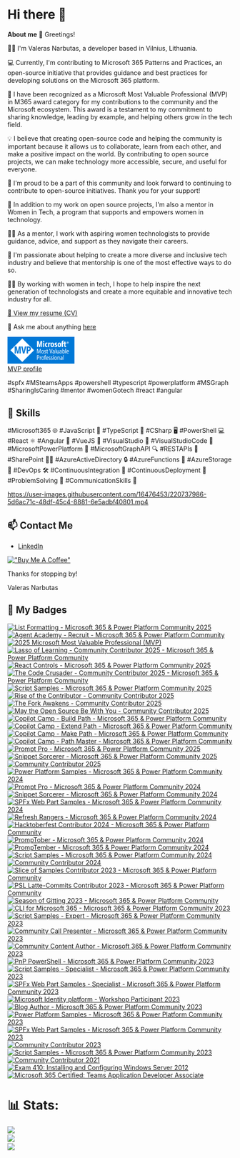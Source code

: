 # Hi there 👋

**About me**
👋 Greetings!    
     
👨‍💻 I'm Valeras Narbutas, a developer based in Vilnius, Lithuania. 

💻 Currently, I'm contributing to Microsoft 365 Patterns and Practices, an open-source initiative that provides guidance and best practices for developing solutions on the Microsoft 365 platform.

🌟 I have been recognized as a Microsoft Most Valuable Professional (MVP) in M365 award category for my contributions to the community and the Microsoft ecosystem. This award is a testament to my commitment to sharing knowledge, leading by example, and helping others grow in the tech field.

💡 I believe that creating open-source code and helping the community is important because it allows us to collaborate, learn from each other, and make a positive impact on the world. By contributing to open source projects, we can make technology more accessible, secure, and useful for everyone.

🙌 I'm proud to be a part of this community and look forward to continuing to contribute to open-source initiatives. Thank you for your support!

🌟 In addition to my work on open source projects, I'm also a mentor in Women in Tech, a program that supports and empowers women in technology.

👩‍🏫 As a mentor, I work with aspiring women technologists to provide guidance, advice, and support as they navigate their careers.

💪 I'm passionate about helping to create a more diverse and inclusive tech industry and believe that mentorship is one of the most effective ways to do so.

👩‍💻 By working with women in tech, I hope to help inspire the next generation of technologists and create a more equitable and innovative tech industry for all.

[📄 View my resume (CV)](https://valerasnarbutas.github.io/cv/)

💬 Ask me about anything [here](https://github.com/valerasnarbutas/valerasnarbutas/issues)  

<a href="https://mvp.microsoft.com/en-US/MVP/profile/a9c4b0a3-5446-4ed8-9ae0-6d7339ab5a2c"><img src="assets/MVP_Badge_Horizontal_Preferred_Blue3005_RGB.png" alt="drawing" style="width:150px;"/>
<br>MVP profile</a>


#spfx #MSteamsApps #powershell #typescript #powerplatform #MSGraph #SharingIsCaring #mentor #womenGotech #react #angular

## 🚀 Skills  

#Microsoft365 🌐 #JavaScript 🚀 #TypeScript 📝 #CSharp 🖥️ #PowerShell 💻 #React ⚛️ #Angular 🔺 #VueJS 🌟 #VisualStudio 💼 #VisualStudioCode 📝 #MicrosoftPowerPlatform 💪 #MicrosoftGraphAPI 🔍 #RESTAPIs 💪 #SharePoint 🧑‍💼 #AzureActiveDirectory 🔒 #AzureFunctions 🚀 #AzureStorage 💾 #DevOps 🛠️ #ContinuousIntegration 🔄 #ContinuousDeployment 🚀 #ProblemSolving 🤔 #CommunicationSkills 💬

https://user-images.githubusercontent.com/16476453/220737986-5d6ac71c-48df-45c4-8881-6e5adbf40801.mp4

## 📫 Contact Me
- [LinkedIn](https://www.linkedin.com/in/valerasnarbutas/)

[!["Buy Me A Coffee"](https://www.buymeacoffee.com/assets/img/custom_images/orange_img.png)](https://www.buymeacoffee.com/valerasn) 

 Thanks for stopping by!  

Valeras Narbutas


## 🏅 My Badges  

<!--START_SECTION:badges-->
<a href="https://www.credly.com/badges/eb62af11-03d8-4d5f-97c1-48f1e90aa272" title="List Formatting - Microsoft 365 & Power Platform Community 2025"><img src="https://images.credly.com/size/80x80/images/66f1b775-d7a1-4167-b647-44ba57ce5b8d/blob" alt="List Formatting - Microsoft 365 & Power Platform Community 2025" width="80" height="80"></a>
<a href="https://www.credly.com/badges/300e2576-a279-43d2-9604-a80919ad8edd" title="Agent Academy - Recruit - Microsoft 365 & Power Platform Community"><img src="https://images.credly.com/size/80x80/images/1d8d4a86-cda8-4a29-8255-d216e8516bc6/blob" alt="Agent Academy - Recruit - Microsoft 365 & Power Platform Community" width="80" height="80"></a>
<a href="https://www.credly.com/badges/f59361a1-b62b-4d39-9b9b-22d65cbdac5f" title="2025 Microsoft Most Valuable Professional (MVP)"><img src="https://images.credly.com/size/80x80/images/00e5354b-b9fc-4bef-8732-59b419a7c16b/blob" alt="2025 Microsoft Most Valuable Professional (MVP)" width="80" height="80"></a>
<a href="https://www.credly.com/badges/d382f59b-de37-423e-9bb4-71915c8341df" title="Lasso of Learning - Community Contributor 2025 - Microsoft 365 & Power Platform Community"><img src="https://images.credly.com/size/80x80/images/6139a78b-544f-4144-b207-f11e687dbd96/blob" alt="Lasso of Learning - Community Contributor 2025 - Microsoft 365 & Power Platform Community" width="80" height="80"></a>
<a href="https://www.credly.com/badges/4087a4a3-e775-4a57-8183-6e979565c1f6" title="React Controls - Microsoft 365 & Power Platform Community 2025"><img src="https://images.credly.com/size/80x80/images/55098464-e29d-4185-a799-807bf9095980/blob" alt="React Controls - Microsoft 365 & Power Platform Community 2025" width="80" height="80"></a>
<a href="https://www.credly.com/badges/8370e32e-d1cb-4862-918c-d02039f28afd" title="The Code Crusader - Community Contributor 2025 - Microsoft 365 & Power Platform Community"><img src="https://images.credly.com/size/80x80/images/45dc76ac-952c-402e-936a-0a3bbc24d152/blob" alt="The Code Crusader - Community Contributor 2025 - Microsoft 365 & Power Platform Community" width="80" height="80"></a>
<a href="https://www.credly.com/badges/c1b0f375-7c04-4b76-bb42-8a8aba0d39b0" title="Script Samples - Microsoft 365 & Power Platform Community 2025"><img src="https://images.credly.com/size/80x80/images/c8bae8c8-f583-47af-8549-d33d18967dfa/blob" alt="Script Samples - Microsoft 365 & Power Platform Community 2025" width="80" height="80"></a>
<a href="https://www.credly.com/badges/f06b70dc-4b78-4683-a207-e331bb43acac" title="Rise of the Contributor - Community Contributor 2025"><img src="https://images.credly.com/size/80x80/images/f14bfb85-6857-4e22-8fc7-8c8912eff1af/blob" alt="Rise of the Contributor - Community Contributor 2025" width="80" height="80"></a>
<a href="https://www.credly.com/badges/b511ff4d-d97c-43b9-bca0-5f8fe163c239" title="The Fork Awakens - Community Contributor 2025"><img src="https://images.credly.com/size/80x80/images/c4a76eb6-7569-41cc-9adc-bedd31561d16/blob" alt="The Fork Awakens - Community Contributor 2025" width="80" height="80"></a>
<a href="https://www.credly.com/badges/e2b5cd3b-ad8d-41ff-a946-677724e15784" title="May the Open Source Be With You - Community Contributor 2025"><img src="https://images.credly.com/size/80x80/images/ee135e41-e333-485d-84ec-173d7814dcc2/blob" alt="May the Open Source Be With You - Community Contributor 2025" width="80" height="80"></a>
<a href="https://www.credly.com/badges/bb34ad82-b776-442a-98e1-ce5b964a4267" title="Copilot Camp - Build Path - Microsoft 365 & Power Platform Community"><img src="https://images.credly.com/size/80x80/images/7ba69a9c-42ef-459d-82b2-733ed55cafea/blob" alt="Copilot Camp - Build Path - Microsoft 365 & Power Platform Community" width="80" height="80"></a>
<a href="https://www.credly.com/badges/dc82e483-2d4f-477d-b1c9-3625fe0ec938" title="Copilot Camp - Extend Path - Microsoft 365 & Power Platform Community"><img src="https://images.credly.com/size/80x80/images/0553992d-e853-461c-b672-de4e9750df17/blob" alt="Copilot Camp - Extend Path - Microsoft 365 & Power Platform Community" width="80" height="80"></a>
<a href="https://www.credly.com/badges/78cb3fec-8155-432e-8308-feb5b0425e4a" title="Copilot Camp - Make Path - Microsoft 365 & Power Platform Community"><img src="https://images.credly.com/size/80x80/images/52be492c-36aa-4346-b742-ff9c4182026a/blob" alt="Copilot Camp - Make Path - Microsoft 365 & Power Platform Community" width="80" height="80"></a>
<a href="https://www.credly.com/badges/2f702553-2d2c-48c9-aaa7-e38e1be1808f" title="Copilot Camp - Path Master - Microsoft 365 & Power Platform Community"><img src="https://images.credly.com/size/80x80/images/26224436-b856-49ce-a7e0-3a9d627999a0/blob" alt="Copilot Camp - Path Master - Microsoft 365 & Power Platform Community" width="80" height="80"></a>
<a href="https://www.credly.com/badges/69dd4b1e-0c88-466c-aa34-0870ff38cced" title="Prompt Pro - Microsoft 365 & Power Platform Community 2025"><img src="https://images.credly.com/size/80x80/images/d8c6261c-7e96-423d-8664-2163ea7169c4/blob" alt="Prompt Pro - Microsoft 365 & Power Platform Community 2025" width="80" height="80"></a>
<a href="https://www.credly.com/badges/3cb292ea-c960-4cb2-b3c0-e9a9b318c9e7" title="Snippet Sorcerer - Microsoft 365 & Power Platform Community 2025"><img src="https://images.credly.com/size/80x80/images/87b9c45b-95ce-429a-ad12-df77b48cd4f8/blob" alt="Snippet Sorcerer - Microsoft 365 & Power Platform Community 2025" width="80" height="80"></a>
<a href="https://www.credly.com/badges/8fdc5842-5a8d-4011-af58-90603dc99732" title="Community Contributor 2025"><img src="https://images.credly.com/size/80x80/images/08b547c9-8689-4a48-bb9c-d61156721cb5/blob" alt="Community Contributor 2025" width="80" height="80"></a>
<a href="https://www.credly.com/badges/19842172-4bf3-4223-9f9e-fa8959f98419" title="Power Platform Samples - Microsoft 365 & Power Platform Community 2024"><img src="https://images.credly.com/size/80x80/images/5faae9da-637f-4f4c-901c-f56bf846cf0f/image.png" alt="Power Platform Samples - Microsoft 365 & Power Platform Community 2024" width="80" height="80"></a>
<a href="https://www.credly.com/badges/3fa0eb38-b7a8-474c-9759-ec8862bdeb92" title="Prompt Pro - Microsoft 365 & Power Platform Community 2024"><img src="https://images.credly.com/size/80x80/images/7b44800d-939b-4eb6-bf98-79267a20f689/image.png" alt="Prompt Pro - Microsoft 365 & Power Platform Community 2024" width="80" height="80"></a>
<a href="https://www.credly.com/badges/dc86a97c-811c-4c6f-b888-67cafcb46ca6" title="Snippet Sorcerer - Microsoft 365 & Power Platform Community 2024"><img src="https://images.credly.com/size/80x80/images/e79857cb-8324-4ceb-815b-e5195032f767/blob" alt="Snippet Sorcerer - Microsoft 365 & Power Platform Community 2024" width="80" height="80"></a>
<a href="https://www.credly.com/badges/881ac10a-4670-451b-9a61-cf6108d21b25" title="SPFx Web Part Samples - Microsoft 365 & Power Platform Community 2024"><img src="https://images.credly.com/size/80x80/images/b21a940a-8ab6-436c-82e8-f4e5a827b67d/image.png" alt="SPFx Web Part Samples - Microsoft 365 & Power Platform Community 2024" width="80" height="80"></a>
<a href="https://www.credly.com/badges/f1c86ab5-4ae2-474b-9fa3-9a4b19d9f85c" title="Refresh Rangers - Microsoft 365 & Power Platform Community 2024"><img src="https://images.credly.com/size/80x80/images/72b65ff2-1541-47c9-9100-acbfd1c3ca90/blob" alt="Refresh Rangers - Microsoft 365 & Power Platform Community 2024" width="80" height="80"></a>
<a href="https://www.credly.com/badges/a19a2b14-5884-4554-998a-75d237b9fe43" title="Hacktoberfest Contributor 2024 - Microsoft 365 & Power Platform Community"><img src="https://images.credly.com/size/80x80/images/8fefe13a-84ce-4127-ac6b-5bc9f66c3aeb/blob" alt="Hacktoberfest Contributor 2024 - Microsoft 365 & Power Platform Community" width="80" height="80"></a>
<a href="https://www.credly.com/badges/7fbe64d7-3e47-4f37-a7c6-872b0e69bb74" title="PrompTober - Microsoft 365 & Power Platform Community 2024"><img src="https://images.credly.com/size/80x80/images/8b2870fc-0cda-4f0a-8f2a-1e92efb0367d/image.png" alt="PrompTober - Microsoft 365 & Power Platform Community 2024" width="80" height="80"></a>
<a href="https://www.credly.com/badges/5c70a371-3063-44b4-aad0-12c7440d8015" title="PrompTember - Microsoft 365 & Power Platform Community 2024"><img src="https://images.credly.com/size/80x80/images/a559e142-21cf-4f7f-83a8-267484ef7fd4/image.png" alt="PrompTember - Microsoft 365 & Power Platform Community 2024" width="80" height="80"></a>
<a href="https://www.credly.com/badges/ff068bda-5da4-40d4-8e9f-9d4922ceb959" title="Script Samples - Microsoft 365 & Power Platform Community 2024"><img src="https://images.credly.com/size/80x80/images/0a55ec2f-a81e-4c64-99df-3a570a53678c/image.png" alt="Script Samples - Microsoft 365 & Power Platform Community 2024" width="80" height="80"></a>
<a href="https://www.credly.com/badges/2245ac7a-86f2-4fce-9a73-0bcfa8349a5b" title="Community Contributor 2024"><img src="https://images.credly.com/size/80x80/images/9ff26055-ff49-44cf-818c-515bc01a3f3d/image.png" alt="Community Contributor 2024" width="80" height="80"></a>
<a href="https://www.credly.com/badges/d92ac710-be2a-4f1e-b54f-da2277613193" title="Slice of Samples Contributor 2023 - Microsoft 365 & Power Platform Community"><img src="https://images.credly.com/size/80x80/images/9a41271f-2a73-403c-8d37-beac78fa6b8c/image.png" alt="Slice of Samples Contributor 2023 - Microsoft 365 & Power Platform Community" width="80" height="80"></a>
<a href="https://www.credly.com/badges/6785896a-555d-4eb0-bd6e-9d69b6a7ca6b" title="PSL Latte-Commits Contributor 2023 - Microsoft 365 & Power Platform Community"><img src="https://images.credly.com/size/80x80/images/71e69c0c-f445-43a2-9c0d-644a9d443dc5/image.png" alt="PSL Latte-Commits Contributor 2023 - Microsoft 365 & Power Platform Community" width="80" height="80"></a>
<a href="https://www.credly.com/badges/3e630faa-697e-4941-9076-88b73c792e52" title="Season of Gitting 2023 - Microsoft 365 & Power Platform Community"><img src="https://images.credly.com/size/80x80/images/5b5c6cd6-8e09-4325-9935-f6116b312259/image.png" alt="Season of Gitting 2023 - Microsoft 365 & Power Platform Community" width="80" height="80"></a>
<a href="https://www.credly.com/badges/4cc4acaa-acbb-4731-9ccc-d91d35e6da38" title="CLI for Microsoft 365 - Microsoft 365 & Power Platform Community 2023"><img src="https://images.credly.com/size/80x80/images/7d63f7e7-a6be-4530-bf81-7155bf8f931c/image.png" alt="CLI for Microsoft 365 - Microsoft 365 & Power Platform Community 2023" width="80" height="80"></a>
<a href="https://www.credly.com/badges/70d035fa-38de-4c7e-89ae-9d555e191a40" title="Script Samples - Expert - Microsoft 365 & Power Platform Community 2023"><img src="https://images.credly.com/size/80x80/images/e6ab21dd-b265-40b2-9409-1e8f1621e9b2/image.png" alt="Script Samples - Expert - Microsoft 365 & Power Platform Community 2023" width="80" height="80"></a>
<a href="https://www.credly.com/badges/5cfcb30f-7ac4-4af5-aa84-ea7caadf1f8d" title="Community Call Presenter - Microsoft 365 & Power Platform Community 2023"><img src="https://images.credly.com/size/80x80/images/7e37af78-b381-4cf6-9aa9-762416a5b8f3/image.png" alt="Community Call Presenter - Microsoft 365 & Power Platform Community 2023" width="80" height="80"></a>
<a href="https://www.credly.com/badges/f227fd5f-8da8-4c09-aa55-0208f51ce2cc" title="Community Content Author - Microsoft 365 & Power Platform Community 2023"><img src="https://images.credly.com/size/80x80/images/55b8fc29-2b67-48f0-9489-8927d233f6a8/image.png" alt="Community Content Author - Microsoft 365 & Power Platform Community 2023" width="80" height="80"></a>
<a href="https://www.credly.com/badges/6955489f-3e60-4b07-86b3-bcb3c9a7bab6" title="PnP PowerShell - Microsoft 365 & Power Platform Community 2023"><img src="https://images.credly.com/size/80x80/images/b9676330-aac9-4b17-ad74-73f2ecb1a0a0/image.png" alt="PnP PowerShell - Microsoft 365 & Power Platform Community 2023" width="80" height="80"></a>
<a href="https://www.credly.com/badges/56ffffec-6577-4d61-aee2-6b3c4543320a" title="Script Samples - Specialist - Microsoft 365 & Power Platform Community 2023"><img src="https://images.credly.com/size/80x80/images/29655309-69d8-4d4a-8485-9fe261089b00/image.png" alt="Script Samples - Specialist - Microsoft 365 & Power Platform Community 2023" width="80" height="80"></a>
<a href="https://www.credly.com/badges/e53f9c02-5aad-45f7-8101-2617f6cc6ae5" title="SPFx Web Part Samples - Specialist - Microsoft 365 & Power Platform Community 2023"><img src="https://images.credly.com/size/80x80/images/832dcdaf-1a35-4fcc-81d2-656c1696a767/image.png" alt="SPFx Web Part Samples - Specialist - Microsoft 365 & Power Platform Community 2023" width="80" height="80"></a>
<a href="https://www.credly.com/badges/282546a8-cc3d-4662-9903-276964533f56" title="Microsoft Identity platform - Workshop Participant 2023"><img src="https://images.credly.com/size/80x80/images/ed1623fe-2402-40c6-8de5-e5d2f7849da6/image.png" alt="Microsoft Identity platform - Workshop Participant 2023" width="80" height="80"></a>
<a href="https://www.credly.com/badges/0fc6726e-679e-432e-9592-ca5845760304" title="Blog Author - Microsoft 365 & Power Platform Community 2023"><img src="https://images.credly.com/size/80x80/images/6e5e609e-50f7-4638-ac95-c89e51929f22/image.png" alt="Blog Author - Microsoft 365 & Power Platform Community 2023" width="80" height="80"></a>
<a href="https://www.credly.com/badges/0636d730-3098-4aea-928a-59e97e9fd170" title="Power Platform Samples - Microsoft 365 & Power Platform Community 2023"><img src="https://images.credly.com/size/80x80/images/e4425872-9e18-47d9-b03c-ae3db1d34a85/image.png" alt="Power Platform Samples - Microsoft 365 & Power Platform Community 2023" width="80" height="80"></a>
<a href="https://www.credly.com/badges/3697a2f0-6351-442a-a21a-ebea2355b5e2" title="SPFx Web Part Samples - Microsoft 365 & Power Platform Community 2023"><img src="https://images.credly.com/size/80x80/images/17ab4e53-20da-4677-89dc-aaca6cb29a8b/image.png" alt="SPFx Web Part Samples - Microsoft 365 & Power Platform Community 2023" width="80" height="80"></a>
<a href="https://www.credly.com/badges/af20c610-89dd-4dcc-9067-e6912614dbaa" title="Community Contributor 2023"><img src="https://images.credly.com/size/80x80/images/166c85a3-1649-4fe6-bdab-daf203cb064a/image.png" alt="Community Contributor 2023" width="80" height="80"></a>
<a href="https://www.credly.com/badges/d281ecd7-b093-464c-85af-c254eeb498e3" title="Script Samples - Microsoft 365 & Power Platform Community 2023"><img src="https://images.credly.com/size/80x80/images/332f4ec3-246d-4aed-b211-4a3b3b100bb6/image.png" alt="Script Samples - Microsoft 365 & Power Platform Community 2023" width="80" height="80"></a>
<a href="https://www.credly.com/badges/0f7d4c49-cc34-4bd7-bee5-b64006f73d49" title="Community Contributor 2021"><img src="https://images.credly.com/size/80x80/images/77e80202-83a5-4519-ac58-aba7f4351df6/Community_Contributor_Badge.png" alt="Community Contributor 2021" width="80" height="80"></a>
<a href="https://www.credly.com/badges/fa60bc32-64f8-4e28-b9e1-9cb5b4b1d2d3" title="Exam 410: Installing and Configuring Windows Server 2012"><img src="https://images.credly.com/size/80x80/images/f1c8b841-d2af-46d0-a7af-f40f7b443c79/Installing_and_Configuring_Windows_Server_2012-01.png" alt="Exam 410: Installing and Configuring Windows Server 2012" width="80" height="80"></a>
<a href="https://www.credly.com/badges/d3d3dd09-0f6f-4fc2-ac9e-ba0918b61882" title="Microsoft 365 Certified: Teams Application Developer Associate"><img src="https://images.credly.com/size/80x80/images/dca1c5d6-b309-4948-b34c-6950998f524b/image.png" alt="Microsoft 365 Certified: Teams Application Developer Associate" width="80" height="80"></a>
<!--END_SECTION:badges-->


# 📊 Stats:
![](https://github-readme-stats.vercel.app/api?username=ValerasNarbutas&theme=default&hide_border=false&include_all_commits=true&count_private=true)<br/>
![](https://github-readme-streak-stats.herokuapp.com/?user=ValerasNarbutas&theme=default&hide_border=false)<br/>
 ![](https://github-readme-stats.vercel.app/api/top-langs/?username=ValerasNarbutas&theme=default&hide_border=false&include_all_commits=true&count_private=true&layout=compact)
 
